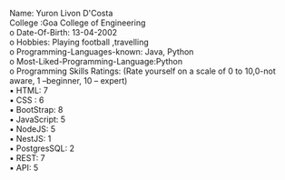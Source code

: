 Name: Yuron Livon D'Costa  
College :Goa College of Engineering  
o Date-Of-Birth: 13-04-2002  
o Hobbies: Playing football ,travelling  
o Programming-Languages-known: Java, Python  
o Most-Liked-Programming-Language:Python  
o Programming Skills Ratings: (Rate yourself on a scale of 0 to 10,0-not aware, 1 –beginner, 10 – expert)  
▪ HTML: 7  
▪ CSS : 6  
▪ BootStrap: 8  
▪ JavaScript: 5  
▪ NodeJS: 5  
▪ NestJS: 1  
▪ PostgresSQL: 2   
▪ REST: 7  
▪ API: 5


